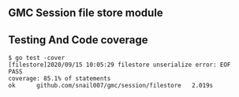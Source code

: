 ## GMC Session file store module

## Testing And Code coverage

```text
$ go test -cover
[filestore]2020/09/15 10:05:29 filestore unserialize error: EOF
PASS
coverage: 85.1% of statements
ok  	github.com/snail007/gmc/session/filestore	2.019s
```